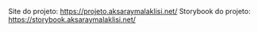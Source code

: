 Site do projeto: https://projeto.aksaraymalaklisi.net/
Storybook do projeto: https://storybook.aksaraymalaklisi.net/
